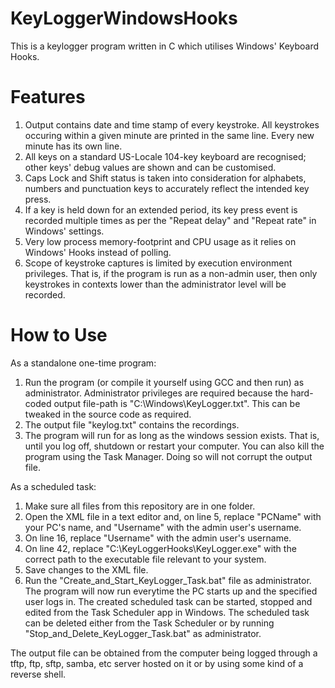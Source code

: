 # KeyLoggerWindowsHooks
This is a keylogger program written in C which utilises Windows' Keyboard Hooks.

# Features

1) Output contains date and time stamp of every keystroke. All keystrokes occuring within a given minute are printed in the same       line. Every new minute has its own line.
2) All keys on a standard US-Locale 104-key keyboard are recognised; other keys' debug values are shown and can be customised.
3) Caps Lock and Shift status is taken into consideration for alphabets, numbers and punctuation keys to accurately reflect the intended key press.
4) If a key is held down for an extended period, its key press event is recorded multiple times as per the "Repeat delay" and "Repeat rate" in Windows' settings.
5) Very low process memory-footprint and CPU usage as it relies on Windows' Hooks instead of polling.
6) Scope of keystroke captures is limited by execution environment privileges. That is, if the program is run as a non-admin user, then only keystrokes in contexts lower than the administrator level will be recorded.

# How to Use

As a standalone one-time program:
1) Run the program (or compile it yourself using GCC and then run) as administrator. Administrator privileges are required because the hard-coded output file-path is "C:\Windows\KeyLogger.txt". This can be tweaked in the source code as required.
2) The output file "keylog.txt" contains the recordings.
3) The program will run for as long as the windows session exists. That is, until you log off, shutdown or restart your computer. You can also kill the program using the Task Manager. Doing so will not corrupt the output file.

As a scheduled task:
1) Make sure all files from this repository are in one folder.
2) Open the XML file in a text editor and, on line 5, replace "PCName" with your PC's name, and "Username" with the admin user's username.
3) On line 16, replace "Username" with the admin user's username.
4) On line 42, replace "C:\KeyLoggerHooks\KeyLogger.exe" with the correct path to the executable file relevant to your system.
5) Save changes to the XML file.
6) Run the "Create_and_Start_KeyLogger_Task.bat" file as administrator.
The program will now run everytime the PC starts up and the specified user logs in. The created scheduled task can be started, stopped and edited from the Task Scheduler app in Windows.
The scheduled task can be deleted either from the Task Scheduler or by running "Stop_and_Delete_KeyLogger_Task.bat" as administrator.

The output file can be obtained from the computer being logged through a tftp, ftp, sftp, samba, etc server hosted on it or by using some kind of a reverse shell.
